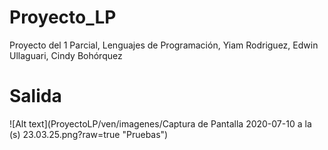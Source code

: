 # Proyecto_LP
 Proyecto del 1 Parcial, Lenguajes de Programación, Yiam Rodriguez, Edwin Ullaguari, Cindy Bohórquez 
# Salida
![Alt text](ProyectoLP/ven/imagenes/Captura de Pantalla 2020-07-10 a la (s) 23.03.25.png?raw=true "Pruebas")
